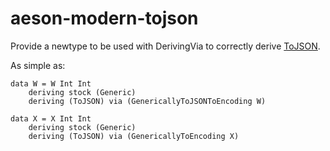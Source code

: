 # aeson-modern-tojson
Provide a newtype to be used with DerivingVia to correctly derive [ToJSON](https://hackage.haskell.org/package/aeson-2.1.0.0/docs/Data-Aeson.html#g:7).

As simple as:


```
data W = W Int Int
    deriving stock (Generic)
    deriving (ToJSON) via (GenericallyToJSONToEncoding W)
```

```
data X = X Int Int
    deriving stock (Generic)
    deriving (ToJSON) via (GenericallyToEncoding X)
```
